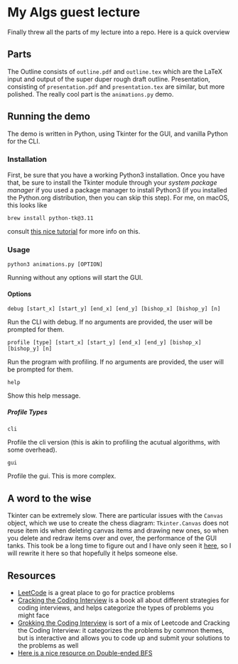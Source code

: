 # My Algs guest lecture

Finally threw all the parts of my lecture into a repo. Here is a quick overview

## Parts

The Outline consists of `outline.pdf` and `outline.tex` which are the LaTeX input and output of the super duper rough draft outline. Presentation, consisting of `presentation.pdf` and `presentation.tex` are similar, but more polished. The really cool part is the `animations.py` demo.

## Running the demo

The demo is written in Python, using Tkinter for the GUI, and vanilla Python for the CLI.

### Installation

First, be sure that you have a working Python3 installation. Once you have that, be sure to install the Tkinter module through your _system package manager_ if you used a package manager to install Python3 (if you installed the Python.org distribution, then you can skip this step). For me, on macOS, this looks like

```shell
brew install python-tk@3.11
```

consult [this nice tutorial](https://tkdocs.com/tutorial/install.html) for more info on this.

### Usage

```shell
python3 animations.py [OPTION]
```

Running without any options will start the GUI.

#### Options

```shell
debug [start_x] [start_y] [end_x] [end_y] [bishop_x] [bishop_y] [n]
```

Run the CLI with debug. If no arguments are provided, the user will be prompted for them.

```shell
profile [type] [start_x] [start_y] [end_x] [end_y] [bishop_x] [bishop_y] [n]
```

Run the program with profiling. If no arguments are provided, the user will be prompted for them.

```shell
help
```

Show this help message.

##### Profile Types

```shell
cli
```

Profile the cli version (this is akin to profiling the acutual algorithms, with some overhead).

```shell
gui
```

Profile the gui. This is more complex.

## A word to the wise

Tkinter can be extremely slow. There are particular issues with the `Canvas` object, which we use to create the chess diagram: `Tkinter.Canvas` does not reuse item ids when deleting canvas items and drawing new ones, so when you delete and redraw items over and over, the performance of the GUI tanks. This took be a long time to figure out and I have only seen it [here](https://stackoverflow.com/questions/64956625/tkinter-canvas-slow), so I will rewrite it here so that hopefully it helps someone else.

## Resources

* [LeetCode](https://leetcode.com/) is a great place to go for practice problems
* [Cracking the Coding Interview](https://www.crackingthecodinginterview.com/) is a book all about different strategies for coding interviews, and helps categorize the types of problems you might face
* [Grokking the Coding Interview](https://www.designgurus.io/course/grokking-the-coding-interview) is sort of a mix of Leetcode and Cracking the Coding Interview: it categorizes the problems by common themes, but is interactive and allows you to code up and submit your solutions to the problems as well
* [Here is a nice resource on Double-ended BFS](https://efficientcodeblog.wordpress.com/2017/12/13/bidirectional-search-two-end-bfs/)

